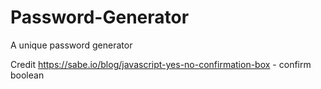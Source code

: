 # Password-Generator
A unique password generator


Credit
https://sabe.io/blog/javascript-yes-no-confirmation-box - confirm boolean